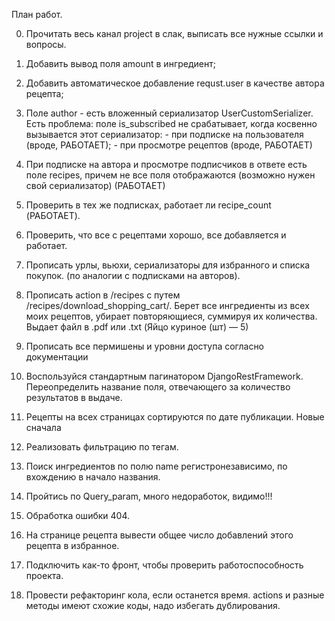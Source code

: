 План работ.

0. Прочитать весь канал project в слак, выписать все нужные ссылки и вопросы.
1. Добавить вывод поля amount в ингредиент;
2. Добавить автоматическое добавление requst.user в качестве автора рецепта;
3. Поле author - есть вложенный сериализатор UserCustomSerializer. 
    Есть проблема: поле is_subscribed не срабатывает, когда косвенно вызывается
    этот сериализатор: 
                - при подписке на пользователя (вроде, РАБОТАЕТ);
                - при просмотре рецептов (вроде, РАБОТАЕТ)
5. При подписке на автора и просмотре подписчиков в ответе есть поле 
    recipes, причем не все поля отображаются (возможно нужен свой сериализатор) (РАБОТАЕТ)
6. Проверить в тех же подписках, работает ли recipe_count (РАБОТАЕТ).
4. Проверить, что все с рецептами хорошо, все добавляется и работает. 
7. Прописать урлы, вьюхи, сериализаторы для избранного и списка покупок. 
    (по аналогии с подписками на авторов).
8. Прописать action в /recipes с путем /recipes/download_shopping_cart/. 
    Берет все ингредиенты из всех моих рецептов, убирает повторяющиеся, 
    суммируя их количества. Выдает файл в .pdf или .txt (Яйцо куриное (шт) — 5)
13. Прописать все пермишены и уровни доступа согласно документации
11. Воспользуйся стандартным пагинатором DjangoRestFramework. Переопределить 
    название поля, отвечающего за количество результатов в выдаче.
12. Рецепты на всех страницах сортируются по дате публикации. Новые сначала
9. Реализовать фильтрацию по тегам.

10. Поиск ингредиентов по полю name регистронезависимо, по вхождению 
    в начало названия.

13. Пройтись по Query_param, много недоработок, видимо!!!
14. Обработка ошибки 404.
15. На странице рецепта вывести общее число добавлений этого рецепта в избранное.
16. Подключить как-то фронт, чтобы проверить работоспособность проекта.
17. Провести рефакторинг кола, если останется время. actions и разные методы
    имеют схожие коды, надо  избегать дублирования.
